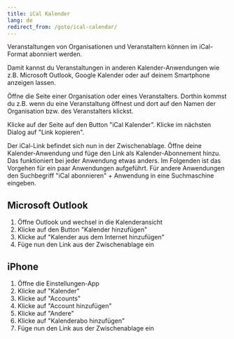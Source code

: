 ```yaml
---
title: iCal Kalender
lang: de
redirect_from: /goto/ical-calendar/
---
```


Veranstaltungen von Organisationen und Veranstaltern können im iCal-Format abonniert werden.

Damit kannst du Veranstaltungen in anderen Kalender-Anwendungen wie z.B. Microsoft Outlook, Google Kalender oder auf deinem Smartphone anzeigen lassen.

Öffne die Seite einer Organisation oder eines Veranstalters. Dorthin kommst du z.B. wenn du eine Veranstaltung öffnest und dort auf den Namen der Organisation bzw. des Veranstalters klickst.

Klicke auf der Seite auf den Button "iCal Kalender". Klicke im nächsten Dialog auf "Link kopieren".

Der iCal-Link befindet sich nun in der Zwischenablage. Öffne deine Kalender-Anwendung und füge den Link als Kalender-Abonnement hinzu. Das funktioniert bei jeder Anwendung etwas anders. Im Folgenden ist das Vorgehen für ein paar Anwendungen aufgeführt. Für andere Anwendungen den Suchbegriff "iCal abonnieren" + Anwendung in eine Suchmaschine eingeben.

## Microsoft Outlook

1. Öffne Outlook und wechsel in die Kalenderansicht
2. Klicke auf den Button "Kalender hinzufügen"
3. Klicke auf "Kalender aus dem Internet hinzufügen"
4. Füge nun den Link aus der Zwischenablage ein

## iPhone

1. Öffne die Einstellungen-App
2. Klicke auf "Kalender"
3. Klicke auf "Accounts"
4. Klicke auf "Account hinzufügen"
5. Klicke auf "Andere"
6. Klicke auf "Kalenderabo hinzufügen"
7. Füge nun den Link aus der Zwischenablage ein

